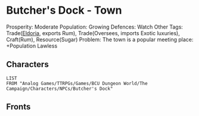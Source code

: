 # Butcher's Dock - Town

Prosperity: Moderate
Population: Growing
Defences: Watch
Other Tags: Trade([Eldoria](Eldoria.md), exports Rum), Trade(Oversees, imports Exotic luxuries), Craft(Rum), Resource(Sugar)
Problem:
The town is a popular meeting place:
+Population
Lawless

## Characters

````dataview
LIST
FROM "Analog Games/TTRPGs/Games/BCU Dungeon World/The Campaign/Characters/NPCs/Butcher's Dock"
````

## Fronts

